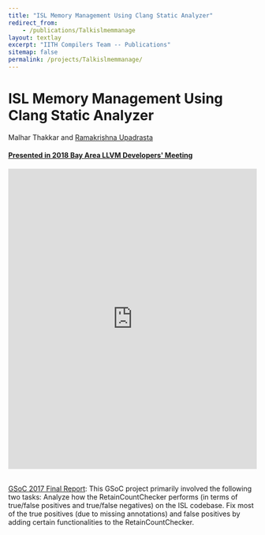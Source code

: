 ```yaml
---
title: "ISL Memory Management Using Clang Static Analyzer"
redirect_from:
    - /publications/Talkislmemmanage
layout: textlay
excerpt: "IITH Compilers Team -- Publications"
sitemap: false
permalink: /projects/Talkislmemmanage/
---
```



<div class="container-fluid" style="height:100%; width:100%"> 
<h1>ISL Memory Management Using Clang Static Analyzer</h1>
<p>Malhar Thakkar and <a href="https://scholar.google.co.in/citations?user=kYDwjPAAAAAJ&hl=en" target="_blank">Ramakrishna Upadrasta</p>
<h4> Presented in <a href="https://llvm.org/devmtg/2018-10/">2018 Bay Area LLVM Developers' Meeting
</a>     
 </h4>
 
 <div style="display: flex; justify-content: center;">
 <iframe width="1064" height="608" src="https://www.youtube.com/embed/AgHy_4cQzMU" title="YouTube video player" frameborder="0" allow="accelerometer; autoplay; clipboard-write; encrypted-media; gyroscope; picture-in-picture" allowfullscreen></iframe>
</div>
 <br>     
<p > <u>GSoC 2017 Final Report</u>: This GSoC project primarily involved the following two tasks:
Analyze how the RetainCountChecker performs (in terms of true/false positives and true/false negatives) on the ISL codebase.
Fix most of the true positives (due to missing annotations) and false positives by adding certain functionalities to the RetainCountChecker.
</p>
<br>
</div>
